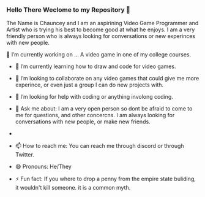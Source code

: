 ### Hello There Weclome to my Repository :wave:
The Name is Chauncey and I am an aspirining Video Game Programmer and Artist who is trying his best to become good at what he enjoys. I am a very friendly person who is always looking for conversations or new experinces with new people.

🔭 I’m currently working on ... A video game in one of my college courses.

- 🌱 I’m currently learning how to draw and code for video games.

- 👯 I’m looking to collaborate on any video games that could give me more experince, or even just a group I can do new projects with.

- 🤔 I’m looking for help with coding or anything involong coding.

- 💬 Ask me about: I am a very open person so dont be afraid to come to me for questions, and other concercns. I am always looking for conversations with new people, or make new friends.
-
- 📫 How to reach me: You can reach me through discord or through Twitter.
 
- 😄 Pronouns: He/They 
 
- ⚡ Fun fact: If you where to drop a penny from the empire state buliding, it wouldn't kill someone. it is a common myth. 
